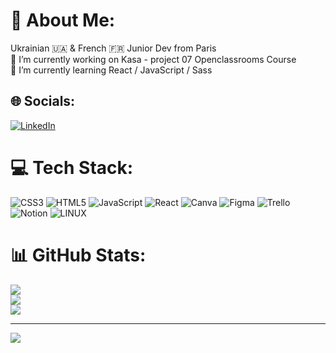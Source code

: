 # 💫 About Me:
Ukrainian 🇺🇦 & French 🇫🇷 Junior Dev from Paris <br>
🔭 I’m currently working on Kasa - project 07 Openclassrooms Course<br>🌱 I’m currently learning React / JavaScript / Sass<br>


## 🌐 Socials:
[![LinkedIn](https://img.shields.io/badge/LinkedIn-%230077B5.svg?logo=linkedin&logoColor=white)](https://www.linkedin.com/in/rostyslav-pylypyak-b0411a192) 

# 💻 Tech Stack:
![CSS3](https://img.shields.io/badge/css3-%231572B6.svg?style=flat&logo=css3&logoColor=white) ![HTML5](https://img.shields.io/badge/html5-%23E34F26.svg?style=flat&logo=html5&logoColor=white) ![JavaScript](https://img.shields.io/badge/javascript-%23323330.svg?style=flat&logo=javascript&logoColor=%23F7DF1E) ![React](https://img.shields.io/badge/react-%2320232a.svg?style=flat&logo=react&logoColor=%2361DAFB) ![Canva](https://img.shields.io/badge/Canva-%2300C4CC.svg?style=flat&logo=Canva&logoColor=white) 	![Figma](https://img.shields.io/badge/figma-%23F24E1E.svg?style=flat&logo=figma&logoColor=white) ![Trello](https://img.shields.io/badge/Trello-%23026AA7.svg?style=flat&logo=Trello&logoColor=white) ![Notion](https://img.shields.io/badge/Notion-%23000000.svg?style=flat&logo=notion&logoColor=white) ![LINUX](https://img.shields.io/badge/Linux-FCC624?style=flat&logo=linux&logoColor=black)
# 📊 GitHub Stats:
![](https://github-readme-stats.vercel.app/api?username=Rostishkin&theme=dark&hide_border=false&include_all_commits=false&count_private=false)<br/>
![](https://github-readme-streak-stats.herokuapp.com/?user=Rostishkin&theme=dark&hide_border=false)<br/>
![](https://github-readme-stats.vercel.app/api/top-langs/?username=Rostishkin&theme=dark&hide_border=false&include_all_commits=false&count_private=false&layout=compact)

---
[![](https://visitcount.itsvg.in/api?id=Rostishkin&icon=0&color=0)](https://visitcount.itsvg.in)

<!-- Proudly created with GPRM ( https://gprm.itsvg.in ) -->
